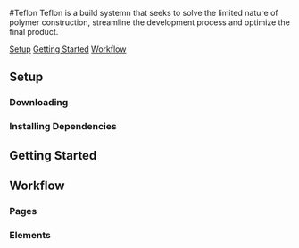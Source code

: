 #Teflon
Teflon is a build systemn that seeks to solve the limited nature of polymer construction, streamline the development process and optimize the final product.

[Setup]()
[Getting Started]()
[Workflow]()

## Setup

### Downloading

### Installing Dependencies

## Getting Started

## Workflow

### Pages

### Elements